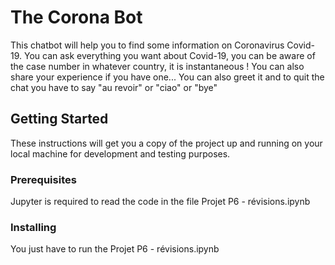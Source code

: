 # The Corona Bot

This chatbot will help you to find some information on Coronavirus Covid-19. 
You can ask everything you want about Covid-19, you can be aware of the case number in whatever country, it is instantaneous !
You can also share your experience if you have one...
You can also greet it and to quit the chat you have to say "au revoir" or "ciao" or "bye"

## Getting Started

These instructions will get you a copy of the project up and running on your local machine for development and testing purposes.

### Prerequisites

Jupyter is required to read the code in the file Projet P6 - révisions.ipynb

### Installing

You just have to run the Projet P6 - révisions.ipynb

